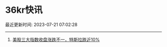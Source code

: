 # 36kr快讯

最近更新时间: 2023-07-21 07:02:28

--- 
1. [美股三大指数收盘涨跌不一，特斯拉跌近10%](https://www.36kr.com/newsflashes/2353103103849985) 
